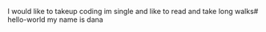 I would like to takeup coding im single and like to read and take long walks# hello-world
my name is dana
